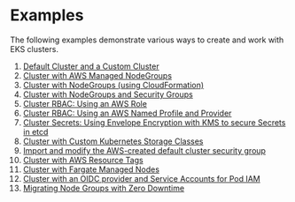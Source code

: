 # Examples

The following examples demonstrate various ways to create and work with EKS
clusters.

1. [Default Cluster and a Custom Cluster](./cluster)
1. [Cluster with AWS Managed NodeGroups](./managed-nodegroups)
1. [Cluster with NodeGroups (using CloudFormation)](./nodegroup)
1. [Cluster with NodeGroups and Security Groups](./extra-sg)
1. [Cluster RBAC: Using an AWS Role](./scoped-kubeconfigs)
1. [Cluster RBAC: Using an AWS Named Profile and Provider](./aws-profile)
1. [Cluster Secrets: Using Envelope Encryption with KMS to secure Secrets in etcd](./encryption-provider)
1. [Cluster with Custom Kubernetes Storage Classes](./storage-classes)
1. [Import and modify the AWS-created default cluster security group](./modify-default-eks-sg)
1. [Cluster with AWS Resource Tags](./tags)
1. [Cluster with Fargate Managed Nodes](./fargate)
1. [Cluster with an OIDC provider and Service Accounts for Pod IAM](./oidc-iam-sa)
1. [Migrating Node Groups with Zero Downtime](https://www.pulumi.com/docs/reference/tutorials/kubernetes/tutorial-eks-migrate-nodegroups/)
